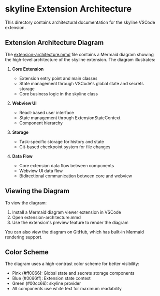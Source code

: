 # skyline Extension Architecture

This directory contains architectural documentation for the skyline VSCode extension.

## Extension Architecture Diagram

The [extension-architecture.mmd](./extension-architecture.mmd) file contains a Mermaid diagram showing the high-level architecture of the skyline extension. The diagram illustrates:

1. **Core Extension**
   - Extension entry point and main classes
   - State management through VSCode's global state and secrets storage
   - Core business logic in the skyline class

2. **Webview UI**
   - React-based user interface
   - State management through ExtensionStateContext
   - Component hierarchy

3. **Storage**
   - Task-specific storage for history and state
   - Git-based checkpoint system for file changes

4. **Data Flow**
   - Core extension data flow between components
   - Webview UI data flow
   - Bidirectional communication between core and webview

## Viewing the Diagram

To view the diagram:
1. Install a Mermaid diagram viewer extension in VSCode
2. Open extension-architecture.mmd
3. Use the extension's preview feature to render the diagram

You can also view the diagram on GitHub, which has built-in Mermaid rendering support.

## Color Scheme

The diagram uses a high-contrast color scheme for better visibility:
- Pink (#ff0066): Global state and secrets storage components
- Blue (#0066ff): Extension state context
- Green (#00cc66): skyline provider
- All components use white text for maximum readability
